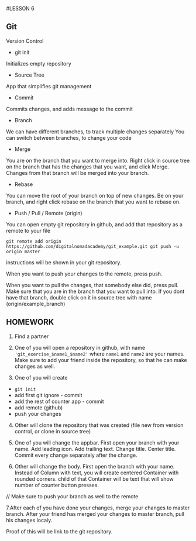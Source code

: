 #LESSON 6

## Git

Version Control

* git init

Initializes empty repository


* Source Tree

App that simplifies git management

* Commit

Commits changes, and adds message to the commit

* Branch

We can have different branches, to track multiple changes separately
You can switch between branches, to change your code

* Merge

You are on the branch that you want to merge into.
 Right click in source tree on the branch that has the changes that you
 want, and click Merge.
Changes from that branch will be merged into your branch.

* Rebase

You can move the root of your branch on top of new changes.
Be on your branch, and right click rebase on the branch that
you want to rebase on.

* Push / Pull / Remote (origin)

You can open empty git repository in github, and add that repository as a remote to your file

`git remote add origin https://github.com/digitalnomadacademy/git_example.git
 git push -u origin master
`

instructions will be shown in your git repository.

When you want to push your changes to the remote, press push.

When you want to pull the changes, that somebody else did, press pull. Make sure that
you are in the branch that you want to pull into. If you dont have that branch, double click on it
in source tree with name (origin/example_branch)


## HOMEWORK

1. Find a partner

2. One of you will open a repository in github, with name `'git_exercise_$name1_$name2'`
where `name1` and `name2` are your names.
Make sure to add your friend inside the repository, so that he can make changes as well.

3. One of you will create
* `git init`
* add first git ignore - commit
* add the rest of counter app - commit
* add remote (github)
* push your changes

4. Other will clone the repository that was created (file new from version control, or clone in source tree)

5. One of you will change the appbar. 
First open your branch with your name.
Add leading icon. Add trailing text. Change title. Center title.
Commit every change separately after the change.

6. Other will change the body.
First open the branch with your name.
Instead of Column with text, you will create centered Container with rounded corners.
child of that Container will be text that will show number of counter button presses.
 
// Make sure to push your branch as well to the remote


7.After each of you have done your changes, merge your changes to master branch.
After your friend has merged your changes to master branch, pull his changes localy.

Proof of this will be link to the git repository.

